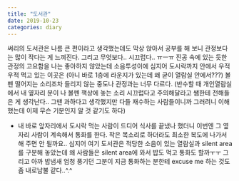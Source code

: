 ```yaml
---
title: "도서관"
date: 2019-10-23
categories: diary
---
```

써리의 도서관은 나름 큰 편이라고 생각했는데도 막상 앉아서 공부를 해 보니 관정보다는 많이 작다는 게 느껴진다. 그리고 무엇보다.. 시끄럽다.. ㅠㅡㅠ 진공 속에 있는 듯한 관정의 고요함을 나는 좋아하지 않았는데 소음투성이에 심지어 도시락까지 안에서 우적우적 먹고 있는 이곳은 (아니 바로 1층에 라운지가 있는데 왜 굳이 열람실 안에서???) 볼펜 떨어지는 소리조차 들리지 않는 중도나 관정과는 너무 다르다. (반수할 때 개인열람실에서 내 옆자리 분이 나 볼펜 책상에 놓는 소리 시끄럽다고 주의해달라고 쌤한테 전해들은 게 생각난다.. 그땐 과하다고 생각했지만 다들 재수하는 사람들이니까 그러려니 이해했는데 이제 무슨 기분인지 알 것 같기도 하다)

+ 내 바로 앞자리에서 도시락 먹는 사람이 드디어 식사를 끝냈나 했더니 이번엔 그 옆자리 사람이 계속해서 통화를 한다. 작은 목소리로 하더라도 최소한 복도에 나가서 해 주면 안 될까요.. 심지어 여기 도서관은 적당한 소음이 있는 열람실과 silent area 를 구분해 놓았는데 왜 사람들은 silent area에 와서 밥도 먹고 통화도 할까ㅜㅜ 그리고 아까 밥냄새 엄청 풍기던 그분이 지금 통화하는 분한테 excuse me 하는 것도 좀 내로남불 같다..^.^
